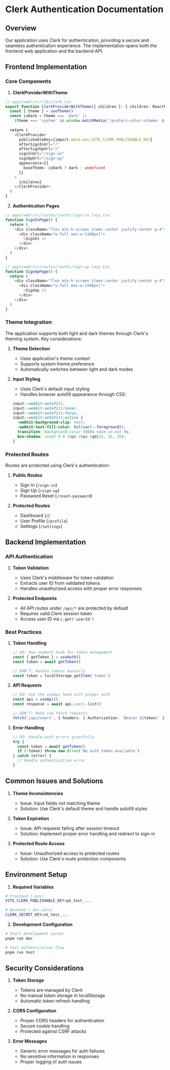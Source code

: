 # Clerk Authentication Documentation

## Overview

Our application uses Clerk for authentication, providing a secure and seamless authentication experience. The implementation spans both the frontend web application and the backend API.

## Frontend Implementation

### Core Components

1. **ClerkProviderWithTheme**
```typescript
// apps/web/src/lib/clerk.tsx
export function ClerkProviderWithTheme({ children }: { children: ReactNode }) {
  const { theme } = useTheme()
  const isDark = theme === 'dark' || 
    (theme === 'system' && window.matchMedia('(prefers-color-scheme: dark)').matches)
  
  return (
    <ClerkProvider
      publishableKey={import.meta.env.VITE_CLERK_PUBLISHABLE_KEY}
      afterSignInUrl="/"
      afterSignUpUrl="/"
      signInUrl="/sign-in"
      signUpUrl="/sign-up"
      appearance={{
        baseTheme: isDark ? dark : undefined
      }}
    >
      {children}
    </ClerkProvider>
  )
}
```

2. **Authentication Pages**
```typescript
// apps/web/src/routes/(auth)/sign-in.lazy.tsx
function SignInPage() {
  return (
    <div className="flex min-h-screen items-center justify-center p-4">
      <div className="w-full max-w-[440px]">
        <SignIn />
      </div>
    </div>
  )
}

// apps/web/src/routes/(auth)/sign-up.lazy.tsx
function SignUpPage() {
  return (
    <div className="flex min-h-screen items-center justify-center p-4">
      <div className="w-full max-w-[440px]">
        <SignUp />
      </div>
    </div>
  )
}
```

### Theme Integration

The application supports both light and dark themes through Clerk's theming system. Key considerations:

1. **Theme Detection**
   - Uses application's theme context
   - Supports system theme preference
   - Automatically switches between light and dark modes

2. **Input Styling**
   - Uses Clerk's default input styling
   - Handles browser autofill appearance through CSS:
   ```css
   input:-webkit-autofill,
   input:-webkit-autofill:hover,
   input:-webkit-autofill:focus,
   input:-webkit-autofill:active {
     -webkit-background-clip: text;
     -webkit-text-fill-color: hsl(var(--foreground));
     transition: background-color 5000s ease-in-out 0s;
     box-shadow: inset 0 0 20px 20px rgb(31, 31, 35);
   }
   ```

### Protected Routes

Routes are protected using Clerk's authentication:

1. **Public Routes**
   - Sign In (`/sign-in`)
   - Sign Up (`/sign-up`)
   - Password Reset (`/reset-password`)

2. **Protected Routes**
   - Dashboard (`/`)
   - User Profile (`/profile`)
   - Settings (`/settings`)

## Backend Implementation

### API Authentication

1. **Token Validation**
   - Uses Clerk's middleware for token validation
   - Extracts user ID from validated tokens
   - Handles unauthorized access with proper error responses

2. **Protected Endpoints**
   - All API routes under `/api/*` are protected by default
   - Requires valid Clerk session token
   - Access user ID via `c.get('userId')`

### Best Practices

1. **Token Handling**
   ```typescript
   // DO: Use useAuth hook for token management
   const { getToken } = useAuth()
   const token = await getToken()
   
   // DON'T: Handle tokens manually
   const token = localStorage.getItem('token')
   ```

2. **API Requests**
   ```typescript
   // DO: Use the useApi hook with proper auth
   const api = useApi()
   const response = await api.users.list()
   
   // DON'T: Make raw fetch requests
   fetch('/api/users', { headers: { Authorization: `Bearer ${token}` } })
   ```

3. **Error Handling**
   ```typescript
   // DO: Handle auth errors gracefully
   try {
     const token = await getToken()
     if (!token) throw new Error('No auth token available')
   } catch (error) {
     // Handle authentication error
   }
   ```

## Common Issues and Solutions

1. **Theme Inconsistencies**
   - Issue: Input fields not matching theme
   - Solution: Use Clerk's default theme and handle autofill styles

2. **Token Expiration**
   - Issue: API requests failing after session timeout
   - Solution: Implement proper error handling and redirect to sign-in

3. **Protected Route Access**
   - Issue: Unauthorized access to protected routes
   - Solution: Use Clerk's route protection components

## Environment Setup

1. **Required Variables**
```bash
# Frontend (.env)
VITE_CLERK_PUBLISHABLE_KEY=pk_test_...

# Backend (.dev.vars)
CLERK_SECRET_KEY=sk_test_...
```

2. **Development Configuration**
```bash
# Start development server
pnpm run dev

# Test authentication flow
pnpm run test
```

## Security Considerations

1. **Token Storage**
   - Tokens are managed by Clerk
   - No manual token storage in localStorage
   - Automatic token refresh handling

2. **CORS Configuration**
   - Proper CORS headers for authentication
   - Secure cookie handling
   - Protected against CSRF attacks

3. **Error Messages**
   - Generic error messages for auth failures
   - No sensitive information in responses
   - Proper logging of auth issues 